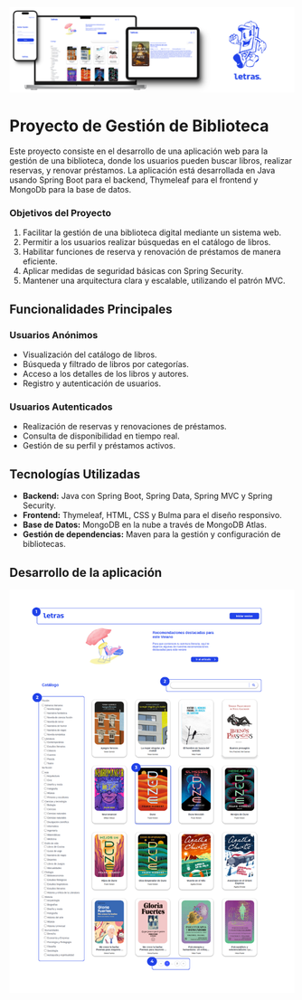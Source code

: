 ![imagen proyecto](https://github.com/sandraEstlo/pfc_letras/blob/main/images/banner.png)

# Proyecto de Gestión de Biblioteca
Este proyecto consiste en el desarrollo de una aplicación web para la gestión de una biblioteca, donde los usuarios pueden buscar libros, realizar reservas, y renovar préstamos. La aplicación está desarrollada en Java usando Spring Boot para el backend, Thymeleaf para el frontend y MongoDb para la base de datos.

### Objetivos del Proyecto
1. Facilitar la gestión de una biblioteca digital mediante un sistema web.
2. Permitir a los usuarios realizar búsquedas en el catálogo de libros.
3. Habilitar funciones de reserva y renovación de préstamos de manera eficiente.
4. Aplicar medidas de seguridad básicas con Spring Security.
5. Mantener una arquitectura clara y escalable, utilizando el patrón MVC.

## Funcionalidades Principales
### Usuarios Anónimos
- Visualización del catálogo de libros.
- Búsqueda y filtrado de libros por categorías.
- Acceso a los detalles de los libros y autores.
- Registro y autenticación de usuarios.

### Usuarios Autenticados
- Realización de reservas y renovaciones de préstamos.
- Consulta de disponibilidad en tiempo real.
- Gestión de su perfil y préstamos activos.

## Tecnologías Utilizadas
- **Backend:** Java con Spring Boot, Spring Data, Spring MVC y Spring Security.
- **Frontend:** Thymeleaf, HTML, CSS y Bulma para el diseño responsivo.
- **Base de Datos:** MongoDB en la nube a través de MongoDB Atlas.
- **Gestión de dependencias:** Maven para la gestión y configuración de bibliotecas.

## Desarrollo de la aplicación
![general](https://github.com/sandraEstlo/pfc_letras/blob/main/images/01.png)


